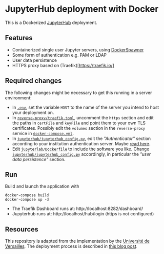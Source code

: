 # JupyterHub deployment with Docker

This is a Dockerized [JupyterHub](https://jupyter.org/hub) deployment.

## Features

- Containerized single user Jupyter servers, using
  [DockerSpawner](https://github.com/jupyterhub/dockerspawner)
- Some form of authentication e.g. PAM or LDAP
- User data persistence
- HTTPS proxy based on (Traefik)[https://traefik.io/]

## Required changes
The following changes might be necessary to get this running in a server environment:

- In [`.env`](.env), set the variable `HOST` to the name of the server you
  intend to host your deployment on.
- In [`reverse-proxy/traefik.toml`](reverse-proxy/traefik.toml), uncomment the `https` section and edit
  the paths in `certFile` and `keyFile` and point them to your own TLS
  certificates. Possibly edit the `volumes` section in the
  `reverse-proxy` service in
  [`docker-compose.yml`](docker-compose.yml).
- In
  [`jupyterhub/jupyterhub_config.py`](jupyterhub/jupyterhub_config.py),
  edit the *"Authenticator"* section according to your institution
  authentication server.  Maybe [read
  here](https://jupyterhub.readthedocs.io/en/stable/getting-started/authenticators-users-basics.html).
- Edit [`jupyterlab/Dockerfile`](jupyterlab/Dockerfile) to include the
  software you like. Change
  [`jupyterhub/jupyterhub_config.py`](jupyterhub/jupyterhub_config.py)
  accordingly, in particular the *"user data persistence"* section.

## Run

Build and launch the application with

```
docker-compose build
docker-compose up -d
```

- The Traefik Dashboard runs at: http://localhost:8282/dashboard/ 
- Jupyterhub runs at: http://localhost/hub/login (https is not configured)

## Resources
This repository is adapted from the implementation by the [Université de Versailles](https://github.com/defeo/jupyterhub-docker/).
The deployment process is described in [this blog post](https://opendreamkit.org/2018/10/17/jupyterhub-docker/).
